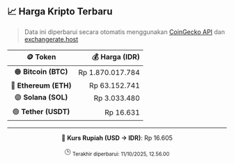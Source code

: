 

<!-- HARGA_KRIPTO -->
## 📈 Harga Kripto Terbaru

> Data ini diperbarui secara otomatis menggunakan [CoinGecko API](https://www.coingecko.com/) dan [exchangerate.host](https://exchangerate.host/)

<div align="center">

| 🪙 Token | 💰 Harga (IDR) |
|:------:|---------------:|
| 🟠 **Bitcoin (BTC)**   | Rp 1.870.017.784 |
| 🔵 **Ethereum (ETH)**  | Rp 63.152.741 |
| 🟣 **Solana (SOL)**    | Rp 3.033.480 |
| 🟢 **Tether (USDT)**   | Rp 16.631 |

---

💱 **Kurs Rupiah (USD → IDR)**: Rp 16.605

🕒 <sub>Terakhir diperbarui: 11/10/2025, 12.56.00</sub>

</div>
<!-- /HARGA_KRIPTO -->